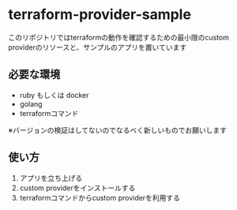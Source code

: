 # terraform-provider-sample

このリポジトリではterraformの動作を確認するための最小限のcustom providerのリソースと、サンプルのアプリを置いています

## 必要な環境

- ruby もしくは docker
- golang
- terraformコマンド

※バージョンの検証はしてないのでなるべく新しいものでお願いします

## 使い方

1. アプリを立ち上げる
2. custom providerをインストールする
3. terraformコマンドからcustom providerを利用する
